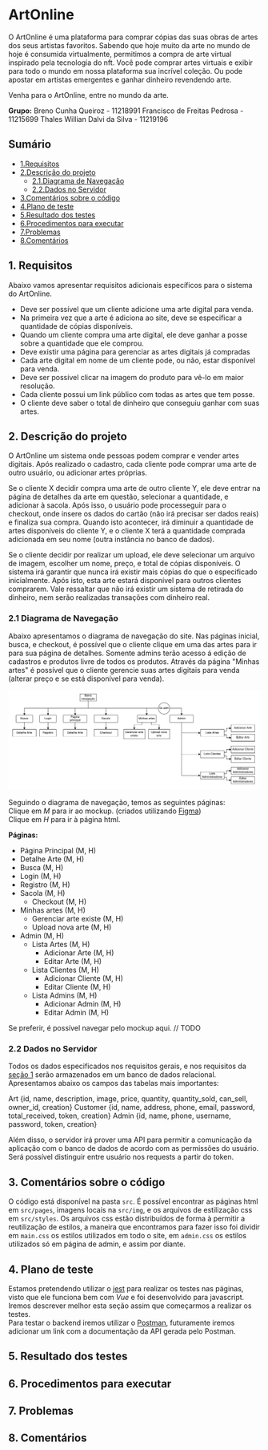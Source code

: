 # ArtOnline

O ArtOnline é uma plataforma para comprar cópias das suas obras de artes dos seus artistas favoritos.
Sabendo que hoje muito da arte no mundo de hoje é consumida virtualmente, permitimos a compra de arte virtual inspirado pela tecnologia do nft. Você pode comprar artes virtuais e exibir para todo o mundo em nossa plataforma sua incrível coleção. Ou pode apostar em artistas emergentes e ganhar dinheiro revendendo arte.

Venha para o ArtOnline, entre no mundo da arte.

**Grupo:**
Breno Cunha Queiroz - 11218991
Francisco de Freitas Pedrosa - 11215699
Thales Willian Dalvi da Silva - 11219196

## Sumário
- [1.Requisitos](#1-requisitos)
- [2.Descrição do projeto](#2-descrição-do-projeto)
	- [2.1.Diagrama de Navegação](#21-diagrama-de-navegação)
	- [2.2.Dados no Servidor](#22-dados-no-servidor)
- [3.Comentários sobre o código](#3-comentários-sobre-o-código)
- [4.Plano de teste](#4-plano-de-teste)
- [5.Resultado dos testes](#5-resultado-dos-testes)
- [6.Procedimentos para executar](#6-procedimentos-para-executar)
- [7.Problemas](#7-problemas)
- [8.Comentários](#8-comentários)

## 1. Requisitos
Abaixo vamos apresentar requisitos adicionais específicos para o sistema do ArtOnline.
- Deve ser possível que um cliente adicione uma arte digital para venda.
- Na primeira vez que a arte é adiciona ao site, deve se especificar a quantidade de cópias disponíveis.
- Quando um cliente compra uma arte digital, ele deve ganhar a posse sobre a quantidade que ele comprou.
- Deve existir uma página para gerenciar as artes digitais já compradas
- Cada arte digital em nome de um cliente pode, ou não, estar disponível para venda.
- Deve ser possível clicar na imagem do produto para vê-lo em maior resolução.
- Cada cliente possui um link público com todas as artes que tem posse.
- O cliente deve saber o total de dinheiro que conseguiu ganhar com suas artes.

## 2. Descrição do projeto
O ArtOnline um sistema onde pessoas podem comprar e vender artes digitais. Após realizado o cadastro, cada cliente pode comprar uma arte de outro usuário, ou adicionar artes próprias. 

Se o cliente X decidir compra uma arte de outro cliente Y, ele deve entrar na página de detalhes da arte em questão, selecionar a quantidade, e adicionar à sacola. Após isso, o usuário pode processeguir para o checkout, onde insere os dados do cartão (não irá precisar ser dados reais) e finaliza sua compra. Quando isto acontecer, irá diminuir a quantidade de artes disponíveis do cliente Y, e o cliente X terá a quantidade comprada adicionada em seu nome (outra instância no banco de dados).

Se o cliente decidir por realizar um upload, ele deve selecionar um arquivo de imagem, escolher um nome, preço, e total de cópias disponíveis. O sistema irá garantir que nunca irá existir mais cópias do que o especificado inicialmente. Após isto, esta arte estará disponível para outros clientes comprarem.
Vale ressaltar que não irá existir um sistema de retirada do dinheiro, nem serão realizadas transações com dinheiro real.

### 2.1 Diagrama de Navegação
Abaixo apresentamos o diagrama de navegação do site. Nas páginas inicial, busca, e checkout, é possível que o cliente clique em uma das artes para ir para sua página de detalhes. Somente admins terão acesso á edição de cadastros e produtos livre de todos os produtos. Através da página "Minhas artes" é possível que o cliente gerencie suas artes digitais para venda (alterar preço e se está disponível para venda). 

<center>
	<img src="./img/navDiag.png" width="800"/>
</center>

Seguindo o diagrama de navegação, temos as seguintes páginas:\
Clique em _M_ para ir ao mockup. (criados utilizando [Figma](https://www.figma.com))\
Clique em _H_ para ir à página html.

**Páginas:**
- Página Principal (M, H)
- Detalhe Arte (M, H)
- Busca (M, H)
- Login (M, H)
- Registro (M, H)
- Sacola (M, H)
	- Checkout (M, H)
- Minhas artes (M, H)
	- Gerenciar arte existe (M, H)
	- Upload nova arte (M, H)
- Admin (M, H)
	- Lista Artes (M, H)
		- Adicionar Arte (M, H)
		- Editar Arte (M, H)
	- Lista Clientes (M, H)
		- Adicionar Cliente (M, H)
		- Editar Cliente (M, H)
	- Lista Admins (M, H)
		- Adicionar Admin (M, H)
		- Editar Admin (M, H)

Se preferir, é possível navegar pelo mockup aqui. // TODO

### 2.2 Dados no Servidor
Todos os dados especificados nos requisitos gerais, e nos requisitos da [seção 1](#1-requisitos) serão armazenados em um banco de dados relacional. Apresentamos abaixo os campos das tabelas mais importantes:

Art {id, name, description, image, price, quantity, quantity_sold, can_sell, owner_id, creation}
Customer {id, name, address, phone, email, password, total_received, token, creation}
Admin {id, name, phone, username, password, token, creation}

Além disso, o servidor irá prover uma API para permitir a comunicação da aplicação com o banco de dados de acordo com as permissões do usuário. Será possível distinguir entre usuário nos requests a partir do token.

## 3. Comentários sobre o código
O código está disponível na pasta `src`. É possível encontrar as páginas html em `src/pages`, imagens locais na `src/img`, e os arquivos de estilização css em `src/styles`. Os arquivos css estão distribuídos de forma à permitir a reutilização de estilos, a maneira que encontramos para fazer isso foi dividir em `main.css` os estilos utilizados em todo o site, em `admin.css` os estilos utilizados só em página de admin, e assim por diante.

## 4. Plano de teste
Estamos pretendendo utilizar o [jest](https://jestjs.io/pt-BR/) para realizar os testes nas páginas, visto que ele funciona bem com _Vue_ e foi desenvolvido para javascript. Iremos descrever melhor esta seção assim que começarmos a realizar os testes.\
Para testar o backend iremos utilizar o [Postman](https://www.postman.com/), futuramente iremos adicionar um link com a documentação da API gerada pelo Postman.

## 5. Resultado dos testes

## 6. Procedimentos para executar

## 7. Problemas

## 8. Comentários

